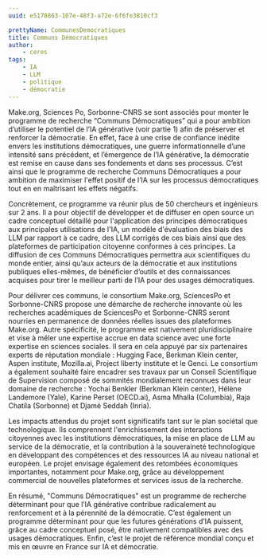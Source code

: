 ```yaml
---
uuid: e5170863-107e-48f3-a72e-6f6fe3810cf3

prettyName: CommunesDemocratiques
title: Communs Démocratiques
author:
    - ceres
tags:
    - IA
    - LLM
    - politique
    - démocratie
---
```



Make.org, Sciences Po, Sorbonne-CNRS se sont associés pour monter le programme de recherche “Communs Démocratiques” qui a pour ambition d’utiliser le potentiel de l’IA générative (voir partie 1) afin de préserver et renforcer la démocratie. En effet, face à une crise de confiance inédite envers les institutions démocratiques, une guerre informationnelle d’une intensité sans précédent, et l’émergence de l’IA générative, la démocratie est remise en cause dans ses fondements et dans ses processus. C’est ainsi que le programme de recherche Communs Démocratiques a pour ambition de maximiser l'effet positif de l’IA sur les processus démocratiques tout en en maîtrisant les effets négatifs.

Concrètement, ce programme va réunir plus de 50 chercheurs et ingénieurs sur 2 ans. Il a pour objectif de développer et de diffuser en open source un cadre conceptuel détaillé pour l'application des principes démocratiques aux principales utilisations de l'IA, un modèle d'évaluation des biais des LLM par rapport à ce cadre, des LLM corrigés de ces biais ainsi que des plateformes de participation citoyenne conformes à ces principes. La diffusion de ces Communs Démocratiques permettra aux scientifiques du monde entier, ainsi qu’aux acteurs de la démocratie et aux institutions publiques elles-mêmes, de bénéficier d’outils et des connaissances acquises pour tirer le meilleur parti de l’IA pour des usages démocratiques.

Pour délivrer ces communs, le consortium Make.org, SciencesPo et Sorbonne-CNRS propose une démarche de recherche innovante où les recherches académiques de SciencesPo et Sorbonne-CNRS seront nourries en permanence de données réelles issues des plateformes Make.org. Autre spécificité, le programme est nativement pluridisciplinaire et vise à mêler une expertise accrue en data science avec une forte expertise en sciences sociales. Il sera en cela appuyé par six partenaires experts de réputation mondiale : Hugging Face, Berkman Klein center, Aspen institute, Mozilla.ai, Project liberty institute et le Genci.
Le consortium a également souhaité faire encadrer ses travaux par un Conseil Scientifique de Supervision composé de sommités mondialement reconnues dans leur domaine de recherche : Yochai Benkler (Berkman Klein center), Hélène Landemore (Yale), Karine Perset (OECD.ai), Asma Mhalla (Columbia), Raja Chatila (Sorbonne) et Djamé Seddah (Inria).

Les impacts attendus du projet sont significatifs tant sur le plan sociétal que technologique. Ils comprennent l'enrichissement des interactions citoyennes avec les institutions démocratiques, la mise en place de LLM au service de la démocratie, et la contribution à la souveraineté technologique en développant des compétences et des ressources IA au niveau national et européen. Le projet envisage également des retombées économiques importantes, notamment pour Make.org, grâce au développement commercial de nouvelles plateformes et services issus de la recherche.

En résumé, "Communs Démocratiques" est un programme de recherche déterminant pour que l’IA générative contribue radicalement au renforcement et à la pérennité de la démocratie. C’est également un programme déterminant pour que les futures générations d’IA puissent, grâce au cadre conceptuel posé, être nativement compatibles avec des usages démocratiques. Enfin, c’est le projet de référence mondial conçu et mis en œuvre en France sur IA et démocratie.
